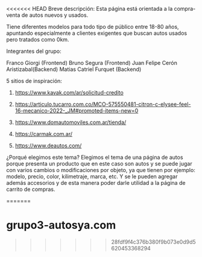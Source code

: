 <<<<<<< HEAD
Breve descripción:
Esta página está orientada a la compra-venta de autos nuevos y usados.

Tiene diferentes modelos para todo tipo de público entre 18-80 años, apuntando especialmente a clientes exigentes que buscan autos usados pero tratados como 0km.

Integrantes del grupo:

Franco Giorgi (Frontend)
Bruno Segura (Frontend)
Juan Felipe Cerón Aristizabal(Backend)
Matias Catriel Furquet (Backend)

5 sitios de inspiración:

1)  https://www.kavak.com/ar/solicitud-credito

2)  https://articulo.tucarro.com.co/MCO-575550481-citron-c-elysee-feel-16-mecanico-2022-_JM#promoted-items-new=0

3)  https://www.domautomoviles.com.ar/tienda/

4)  https://carmak.com.ar/

5)  https://www.deautos.com/

¿Porqué elegimos este tema?
Elegimos el tema de una página de autos porque presenta un producto que en este caso son autos y se puede jugar con varios cambios o modificaciones por objeto, ya que tienen por ejemplo: modelo, precio, color, kilimetraje, marca, etc. Y se le pueden agregar además accesorios y de esta manera poder darle utilidad a la página de carrito de compras.



=======
# grupo3-autosya.com
>>>>>>> 28fdf9f4c376b380f9b073e0d9d5620453368294
